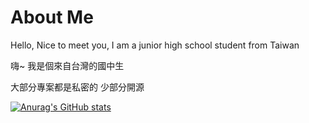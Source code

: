 # About Me
Hello, Nice to meet you, I am a junior high school student from Taiwan

嗨~ 我是個來自台灣的國中生

大部分專案都是私密的 少部分開源

[![Anurag's GitHub stats](https://github-readme-stats.vercel.app/api?username=wolflangtw&theme=radical&show_icons=true)](https://github.com/wolflangtw/github-readme-stats)<br/>




<!---
WolfLangD/WolfLangD is a ✨ special ✨ repository because its `README.md` (this file) appears on your GitHub profile.
You can click the Preview link to take a look at your changes.
--->
